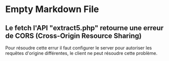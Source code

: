 # Empty Markdown File

## Le fetch l'API "extract5.php" retourne une erreur de CORS (Cross-Origin Resource Sharing)

Pour résoudre cette errur il faut configurer le server pour autoriser les requêtes d'origine différentes, le client ne peut résoudre cette problème.
